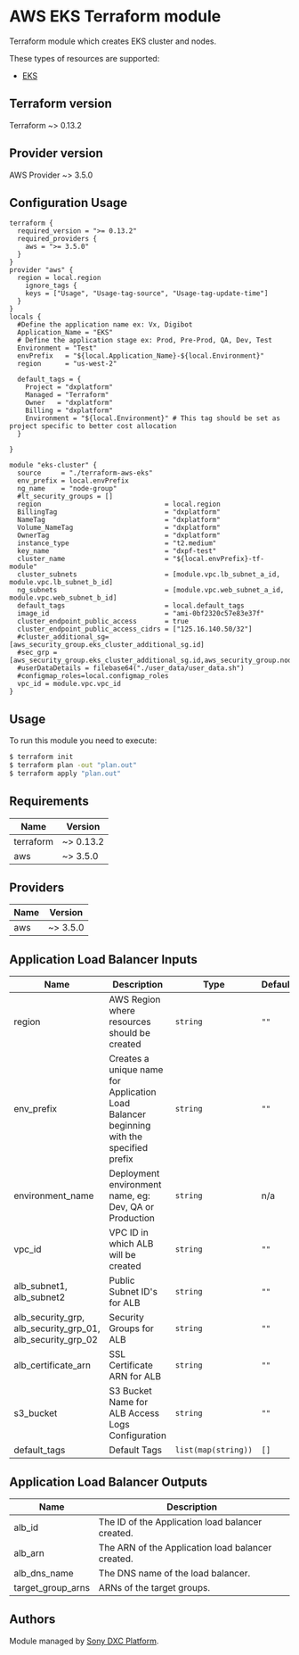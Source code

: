 # AWS EKS Terraform module

Terraform module which creates EKS cluster and nodes.

These types of resources are supported:

* [EKS](https://registry.terraform.io/providers/hashicorp/aws/latest/docs/resources/eks)

## Terraform version
Terraform ~> 0.13.2

## Provider version
AWS Provider ~> 3.5.0

## Configuration Usage

```hcl
terraform {
  required_version = ">= 0.13.2"
  required_providers {
    aws = ">= 3.5.0"
  }
}
provider "aws" {
  region = local.region
    ignore_tags {
    keys = ["Usage", "Usage-tag-source", "Usage-tag-update-time"]
  }
}
locals {
  #Define the application name ex: Vx, Digibot
  Application_Name = "EKS"
  # Define the application stage ex: Prod, Pre-Prod, QA, Dev, Test
  Environment = "Test"
  envPrefix   = "${local.Application_Name}-${local.Environment}"
  region      = "us-west-2"

  default_tags = {
    Project = "dxplatform"
    Managed = "Terraform"
    Owner   = "dxplatform"
    Billing = "dxplatform"
    Environment = "${local.Environment}" # This tag should be set as project specific to better cost allocation
  }
  
}

module "eks-cluster" {
  source     = "./terraform-aws-eks"
  env_prefix = local.envPrefix
  ng_name    = "node-group"
  #lt_security_groups = []
  region                               = local.region
  BillingTag                           = "dxplatform"
  NameTag                              = "dxplatform"
  Volume_NameTag                       = "dxplatform"
  OwnerTag                             = "dxplatform"
  instance_type                        = "t2.medium"
  key_name                             = "dxpf-test"
  cluster_name                         = "${local.envPrefix}-tf-module"
  cluster_subnets                      = [module.vpc.lb_subnet_a_id, module.vpc.lb_subnet_b_id]
  ng_subnets                           = [module.vpc.web_subnet_a_id, module.vpc.web_subnet_b_id]
  default_tags                         = local.default_tags
  image_id                             = "ami-0bf2320c57e83e37f"
  cluster_endpoint_public_access       = true
  cluster_endpoint_public_access_cidrs = ["125.16.140.50/32"]
  #cluster_additional_sg=[aws_security_group.eks_cluster_additional_sg.id]
  #sec_grp =[aws_security_group.eks_cluster_additional_sg.id,aws_security_group.node_group_sg.id]
  #userDataDetails = filebase64("./user_data/user_data.sh")
  #configmap_roles=local.configmap_roles
  vpc_id = module.vpc.vpc_id
}
```

## Usage

To run this module you need to execute:

```bash
$ terraform init
$ terraform plan -out "plan.out"
$ terraform apply "plan.out"
```

<!-- BEGINNING OF PRE-COMMIT-TERRAFORM DOCS HOOK -->
## Requirements

| Name | Version |
|------|---------|
| terraform | ~> 0.13.2 |
| aws | ~> 3.5.0 |

## Providers

| Name | Version |
|------|---------|
| aws | ~> 3.5.0 |

## Application Load Balancer Inputs

| Name | Description | Type | Default | Required |
|------|-------------|------|---------|:--------:|
| region | AWS Region where resources should be created  | `string` | `""` | Yes |
| env\_prefix | Creates a unique name for Application Load Balancer beginning with the specified prefix | `string` | `""` | Yes |
| environment\_name |Deployment environment name, eg: Dev, QA or Production  | `string` | n/a | Yes |
| vpc\_id | VPC ID in which ALB will be created | `string` | `""` | Yes |
| alb\_subnet1, alb\_subnet2 | Public Subnet ID's for ALB  | `string` | `""` | Yes |
| alb\_security\_grp, alb\_security\_grp\_01, alb\_security\_grp\_02 | Security Groups for ALB  | `string` | `""` | Yes |
| alb\_certificate\_arn | SSL Certificate ARN for ALB   | `string` | `""` | Yes |
| s3\_bucket | S3 Bucket Name for ALB Access Logs Configuration | `string` | `""` | no |
| default\_tags | Default Tags | `list(map(string))` | `[]` | Yes |

## Application Load Balancer Outputs
| Name | Description |
|------|-------------|
| alb\_id |The ID of the Application load balancer created. |
| alb\_arn |The ARN of the Application load balancer created. |
| alb\_dns\_name |The DNS name of the load balancer. |
| target\_group\_arns |ARNs of the target groups. |

<!-- END OF PRE-COMMIT-TERRAFORM DOCS HOOK -->

## Authors

Module managed by [Sony DXC Platform](https://).
